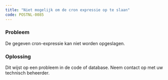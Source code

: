 ```yaml
---
title: "Niet mogelijk om de cron expressie op te slaan"
code: POSTNL-0085
---
```

### Probleem

De gegeven cron-expressie kan niet worden opgeslagen.

### Oplossing

Dit wijst op een probleem in de code of database. Neem contact op met uw technisch beheerder.
